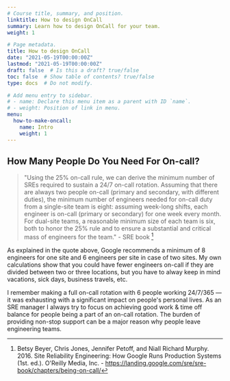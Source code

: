 ```yaml
---
# Course title, summary, and position.
linktitle: How to design OnCall
summary: Learn how to design OnCall for your team.
weight: 1

# Page metadata.
title: How to design OnCall
date: "2021-05-19T00:00:00Z"
lastmod: "2021-05-19T00:00:00Z"
draft: false  # Is this a draft? true/false
toc: false  # Show table of contents? true/false
type: docs  # Do not modify.

# Add menu entry to sidebar.
# - name: Declare this menu item as a parent with ID `name`.
# - weight: Position of link in menu.
menu:
  how-to-make-oncall:
    name: Intro
    weight: 1
---
```


## How Many People Do You Need For On-call?

> "Using the 25% on-call rule, we can derive the minimum number of SREs required to sustain a 24/7 on-call rotation. Assuming that there are always two people on-call (primary and secondary, with different duties), the minimum number of engineers needed for on-call duty from a single-site team is eight: assuming week-long shifts, each engineer is on-call (primary or secondary) for one week every month. For dual-site teams, a reasonable minimum size of each team is six, both to honor the 25% rule and to ensure a substantial and critical mass of engineers for the team." - SRE book [^srebook]

As explained in the quote above, Google  recommends a minimum of 8 engineers for one site and 6 engineers per site in case of two sites. My own calculations show that you could have fewer engineers on-call if they are divided between two or three locations,  but you have to alway keep in mind vacations, sick days, business travels, etc.

I remember making a full on-call rotation with 6 people working 24/7/365 — it was exhausting with a significant impact on people's personal lives. As an SRE manager I always try to focus on achieving good work & time off balance for people being a part of an on-call rotation. The burden of providing non-stop support can be a major reason why people leave engineering teams.

[^srebook]: Betsy Beyer, Chris Jones, Jennifer Petoff, and Niall Richard Murphy. 2016. Site Reliability Engineering: How Google Runs Production Systems (1st. ed.). O'Reilly Media, Inc. - https://landing.google.com/sre/sre-book/chapters/being-on-call/
